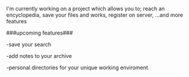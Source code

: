 I'm currently working on a project which allows you to;
reach an encyclopedia,
save your files and works,
register on server,
...and more features


###upcoming features###

-save your search

-add notes to your archive

-personal directories for your unique working enviroment 

